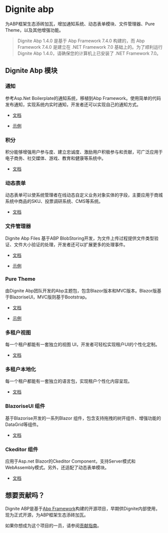# Dignite abp

为ABP框架生态添砖加瓦，增加通知系统、动态表单模块、文件管理器、Pure Theme，以及其他增强功能。

> Dignite Abp 1.4.0 是基于 Abp Framework 7.4.0 构建的，而 Abp Framework 7.4.0 是建立在 .NET Framework 7.0 基础上的。为了顺利运行 Dignite Abp 1.4.0，请确保您的计算机上已安装了 .NET Framework 7.0。

## Dignite Abp 模块

### 通知

参考Asp.Net Boilerplate的通知系统，移植到Abp Framework。使用简单的代码发布通知，实现系统内实时通知，开发者还可以实现自己的通知方式。

- [文档](Notifications.md)

- [示例](https://github.com/dignite-projects/dignite-abp/tree/main/samples/NotificationCenterSample)

### 积分

积分能够增强用户参与度、建立忠诚度、激励用户积极参与和贡献，可广泛应用于电子商务、社交媒体、游戏、教育和健康等系统中。

- [文档](Points.md)

### 动态表单

动态表单可以使系统管理者在线动态自定义业务对象实体的字段，主要应用于商城系统中商品的SKU、投票调研系统、CMS等系统。

- [文档](Dynamic-Forms.md)

### 文件管理器

Dignite Abp Files 基于ABP BlobStoring开发，为文件上传过程提供文件类型验证、文件大小验证的处理，开发者还可以扩展更多的处理事件。

- [文档](File-Explorer.md)

- [示例](https://github.com/dignite-projects/dignite-abp/tree/main/samples/FileExplorerSample)

### Pure Theme

由Dignite Abp团队开发的Abp主题包，包含Blazor版本和MVC版本。Blazor版基于BlazoriseUI，MVC版则基于Bootstrap。

- [文档](Pure-Theme.md)

- [示例](https://github.com/dignite-projects/dignite-abp/tree/main/modules/pure-theme)

### 多租户视图

每一个租户都能有一套独立的视图 UI，开发者可轻松实现租户UI的个性化定制。

- [文档](Views-MultiTenancy.md)

### 多租户本地化

每一个租户都能有一套独立的语言包，实现租户个性化内容呈现。

- [文档](Localization-MultiTenancy.md)

### BlazoriseUI 组件

基于Blazorise开发的一系列Blazor 组件，包含支持拖拽的树开组件、增强功能的DataGrid等组件。

- [文档](BlazoriseUI-Component.md)

### Ckeditor 组件

应用于Asp.net Blazor的Ckeditor Component，支持Server模式和WebAssembly模式。另外，还适配了动态表单模块。

- [文档](Blazor-Ckeditor-Component.md)

## 想要贡献吗？

Dignite ABP是基于[Abp Framework](https://github.com/abpframework)构建的开源项目，早期供Dignite内部使用，现为正式开源，为ABP框架生态添砖加瓦。

如果你想成为这个项目的一员，请参阅[贡献指南](Contribution/Index.md)。
